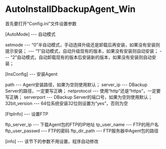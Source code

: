 AutoInstallDbackupAgent_Win
===========================

首先要打开“Config.ini”文件设置参数

[AutoMode] --- 自动模式

setmode --- “0”半自动模式，手动选择升级还是卸载后再安装，如果没有安装则提示安装；
	      --- “1”自动模式，自动升级现有的版本，如果没有安装则自动安装；
	      --- “2”自动模式，自动卸载现有的版本后安装新的版本，如果没有安装则自动安装；


[InsConfig] --- 安装Agent

path        --- Agent安装路径，如果为空则使用默认；
server_ip   --- DBackup Server的路径，一定要写正确；
netprotocol --- 使用“http”还是“https”，一定要写正确；
serverport  --- DBackup Server的端口号，如果为空则使用默认；
32bit_version --- 64位系统安装32位则设置为“yes”，否则为空



[FtpInfo] --- 设置FTP

ftp_server_ip   --- 下载Agent包的FTP的IP地址
tp_user_name    --- FTP的用户名
ftp_user_passwd --- FTP的密码
ftp_dir_path    --- FTP服务器中Agent包的路径



[info] --- 该节下的参数不用设置，程序自动修改
